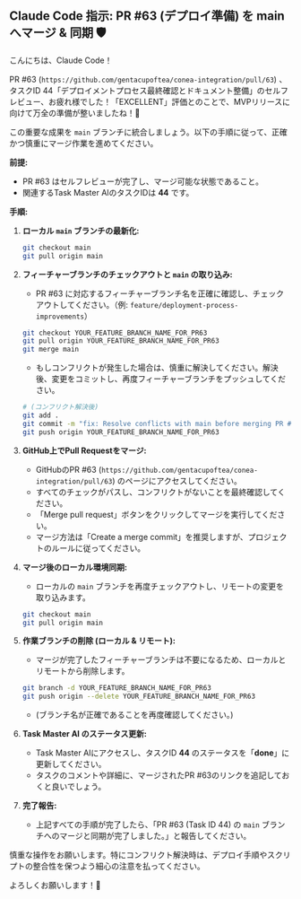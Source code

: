 ## Claude Code 指示: PR #63 (デプロイ準備) を main へマージ & 同期 🛡️

こんにちは、Claude Code！

PR #63 (`https://github.com/gentacupoftea/conea-integration/pull/63`) 、タスクID 44「デプロイメントプロセス最終確認とドキュメント整備」のセルフレビュー、お疲れ様でした！「EXCELLENT」評価とのことで、MVPリリースに向けて万全の準備が整いましたね！🎉

この重要な成果を `main` ブランチに統合しましょう。以下の手順に従って、正確かつ慎重にマージ作業を進めてください。

**前提:**
*   PR #63 はセルフレビューが完了し、マージ可能な状態であること。
*   関連するTask Master AIのタスクIDは **44** です。

**手順:**

1.  **ローカル `main` ブランチの最新化:**
    ```bash
    git checkout main
    git pull origin main
    ```

2.  **フィーチャーブランチのチェックアウトと `main` の取り込み:**
    *   PR #63 に対応するフィーチャーブランチ名を正確に確認し、チェックアウトしてください。（例: `feature/deployment-process-improvements`）
    ```bash
    git checkout YOUR_FEATURE_BRANCH_NAME_FOR_PR63
    git pull origin YOUR_FEATURE_BRANCH_NAME_FOR_PR63
    git merge main
    ```
    *   もしコンフリクトが発生した場合は、慎重に解決してください。解決後、変更をコミットし、再度フィーチャーブランチをプッシュしてください。
    ```bash
    # (コンフリクト解決後)
    git add .
    git commit -m "fix: Resolve conflicts with main before merging PR #63"
    git push origin YOUR_FEATURE_BRANCH_NAME_FOR_PR63
    ```

3.  **GitHub上でPull Requestをマージ:**
    *   GitHubのPR #63 (`https://github.com/gentacupoftea/conea-integration/pull/63`) のページにアクセスしてください。
    *   すべてのチェックがパスし、コンフリクトがないことを最終確認してください。
    *   「Merge pull request」ボタンをクリックしてマージを実行してください。
    *   マージ方法は「Create a merge commit」を推奨しますが、プロジェクトのルールに従ってください。

4.  **マージ後のローカル環境同期:**
    *   ローカルの `main` ブランチを再度チェックアウトし、リモートの変更を取り込みます。
    ```bash
    git checkout main
    git pull origin main
    ```

5.  **作業ブランチの削除 (ローカル & リモート):**
    *   マージが完了したフィーチャーブランチは不要になるため、ローカルとリモートから削除します。
    ```bash
    git branch -d YOUR_FEATURE_BRANCH_NAME_FOR_PR63
    git push origin --delete YOUR_FEATURE_BRANCH_NAME_FOR_PR63
    ```
    *   (ブランチ名が正確であることを再度確認してください。)

6.  **Task Master AI のステータス更新:**
    *   Task Master AIにアクセスし、タスクID **44** のステータスを「**done**」に更新してください。
    *   タスクのコメントや詳細に、マージされたPR #63のリンクを追記しておくと良いでしょう。

7.  **完了報告:**
    *   上記すべての手順が完了したら、「PR #63 (Task ID 44) の `main` ブランチへのマージと同期が完了しました。」と報告してください。

慎重な操作をお願いします。特にコンフリクト解決時は、デプロイ手順やスクリプトの整合性を保つよう細心の注意を払ってください。

よろしくお願いします！💪 
